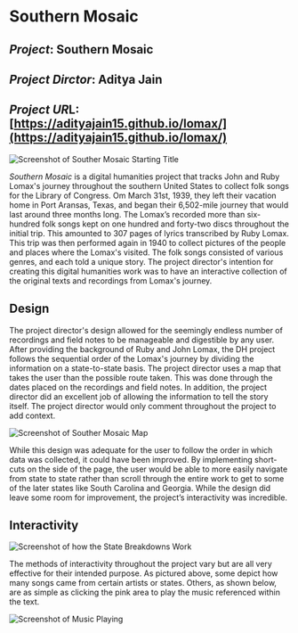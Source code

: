 # Southern Mosaic

## *Project*: Southern Mosaic

## *Project Dirctor*: Aditya Jain

## *Project UR*L: [https://adityajain15.github.io/lomax/](https://adityajain15.github.io/lomax/)

![Screenshot of Souther Mosaic Starting Title](https://Mmart04.github.io/BlogMart/images/SouthernMosaic.png)


*Southern Mosaic* is a digital humanities project that tracks John and Ruby Lomax's journey throughout the southern United States to collect folk songs for the Library of Congress. Om March 31st, 1939, they left their vacation home in Port Aransas, Texas, and began their 6,502-mile journey that would last around three months long. The Lomax’s recorded more than six-hundred folk songs kept on one hundred and forty-two discs throughout the initial trip. This amounted to 307 pages of lyrics transcribed by Ruby Lomax. This trip was then performed again in 1940 to collect pictures of the people and places where the Lomax's visited. The folk songs consisted of various genres, and each told a unique story. The project director's intention for creating this digital humanities work was to have an interactive collection of the original texts and recordings from Lomax's journey.

## Design

The project director's design allowed for the seemingly endless number of recordings and field notes to be manageable and digestible by any user. After providing the background of Ruby and John Lomax, the DH project follows the sequential order of the Lomax's journey by dividing the information on a state-to-state basis. The project director uses a map that takes the user than the possible route taken. This was done through the dates placed on the recordings and field notes. In addition, the project director did an excellent job of allowing the information to tell the story itself. The project director would only comment throughout the project to add context.

![Screenshot of Souther Mosaic Map](https://Mmart04.github.io/BlogMart/images/SoutherMosaic-Map.png)

While this design was adequate for the user to follow the order in which data was collected, it could have been improved. By implementing short-cuts on the side of the page, the user would be able to more easily navigate from state to state rather than scroll through the entire work to get to some of the later states like South Carolina and Georgia. While the design did leave some room for improvement, the project’s interactivity was incredible.

## Interactivity

![Screenshot of how the State Breakdowns Work](https://Mmart04.github.io/BlogMart/images/SouthernMosaic-InteractiveKey.png)

The methods of interactivity throughout the project vary but are all very effective for their intended purpose. As pictured above, some depict how many songs came from certain artists or states. Others, as shown below, are as simple as clicking the pink area to play the music referenced within the text.

![Screenshot of Music Playing](https://Mmart04.github.io/BlogMart/images/SouthernMosaic-Music.png)
